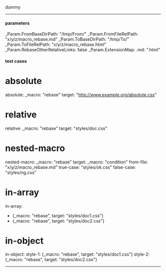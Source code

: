 dummy

---
#### parameters
_Param.FromBaseDirPath: "/tmp/From/"
_Param.FromFileRelPath: "x/y/z/macro_rebase.md"
_Param.ToBaseDirPath: "/tmp/To/"
_Param.ToFileRelPath: "x/y/z/macro_rebase.html"
_Param.RebaseOtherRelativeLinks: false
_Param.ExtensionMap:
  .md: ".html"


#### test cases

# absolute
absolute:
  _macro: "rebase"
  target: "http://www.example.org/absolute.css"

# relative
relative: 
  _macro: "rebase"
  target: "styles/doc.css"

# nested-macro
nested-macro: 
  _macro: "rebase"
  target:
    _macro: "condition"
    from-file: "x/y/z/macro_rebase.md"
    true-case: "styles/ok.css"
    false-case: "styles/ng.css"

# in-array
in-array:
  - {_macro: "rebase", target: "styles/doc1.css"}
  - {_macro: "rebase", target: "styles/doc2.css"}

# in-object
in-object:
  style-1: {_macro: "rebase", target: "styles/doc1.css"}
  style-2: {_macro: "rebase", target: "styles/doc2.css"}

---